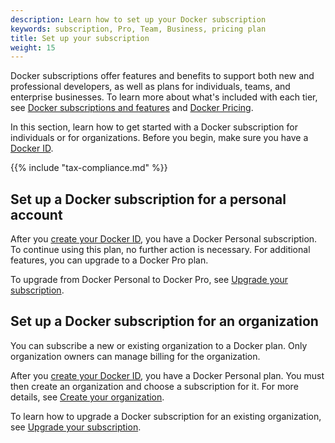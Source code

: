 ```yaml
---
description: Learn how to set up your Docker subscription
keywords: subscription, Pro, Team, Business, pricing plan
title: Set up your subscription
weight: 15
---
```


Docker subscriptions offer features and benefits to support both new and professional developers, as well as plans for individuals, teams, and enterprise businesses. To learn more about what's included with each tier, see [Docker subscriptions and features](./details.md) and [Docker Pricing](https://www.docker.com/pricing/).

In this section, learn how to get started with a Docker subscription for individuals or for organizations. Before you begin, make sure you have a [Docker ID](../accounts/create-account.md).

{{% include "tax-compliance.md" %}}

## Set up a Docker subscription for a personal account

After you [create your Docker ID](../accounts/create-account.md), you have a Docker Personal subscription. To continue using this plan, no further action is necessary. For additional features, you can upgrade to a Docker Pro plan.

To upgrade from Docker Personal to Docker Pro, see [Upgrade your subscription](./change.md#upgrade-your-subscription).

## Set up a Docker subscription for an organization

You can subscribe a new or existing organization to a Docker plan. Only organization owners can manage billing for the organization.

After you [create your Docker ID](../accounts/create-account.md), you have a Docker Personal plan. You must then create an organization and choose a subscription for it. For more details, see [Create your organization](../admin/organization/orgs.md).

To learn how to upgrade a Docker subscription for an existing organization, see [Upgrade your subscription](./change.md#upgrade-your-subscription).